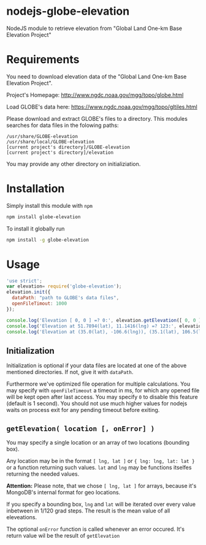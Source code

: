 # nodejs-globe-elevation
NodeJS module to retrieve elevation from "Global Land One-km Base Elevation Project"

# Requirements
You need to download elevation data of the "Global Land One-km Base Elevation Project".

Project's Homepage: http://www.ngdc.noaa.gov/mgg/topo/globe.html

Load GLOBE's data here: https://www.ngdc.noaa.gov/mgg/topo/gltiles.html

Please download and extract GLOBE's files to a directory.
This modules searches for data files in the folowing paths:
```
/usr/share/GLOBE-elevation
/usr/share/local/GLOBE-elevation
[current project's directory]/GLOBE-elevation
[current project's directory]/elevation
```

You may provide any other directory on initializiation.

# Installation
Simply install this module with `npm`
```sh
npm install globe-elevation
```

To install it globally run
```sh
npm install -g globe-elevation
```


# Usage
```js
'use strict';
var elevation= require('globe-elevation');
elevation.init({
  dataPath: "path to GLOBE's data files",
  openFileTimout: 1000
});

console.log('Elevation [ 0, 0 ] =? 0:', elevation.getElevation([ 0, 0 ]));
console.log('Elevation at 51.7894(lat), 11.1416(lng) =? 123:', elevation.getElevation({ lat: 51.7894, lng: 11.1416}));
console.log('Elevation at (35.0(lat), -106.6(lng)), (35.1(lat), 106.5(lng)) =? 1624.2:', elevation.getElevation([ { lat: 35.0, lng: -106.6 }, [ () => -106.5, () => 35.1 ] ]));
```
## Initialization
Initialization is optional if your data files are located at one of the above mentioned directories. If not, give it with ```dataPath```.

Furthermore we've optimized file operation for multiple calculations. You may specify with ```openFileTimeout``` a timeout in ms, for which any opened file will be kept open after last access. You may specify ```0``` to disable this feature (default is 1 second). You should not use much higher values for nodejs waits on process exit for any pending timeout before exiting.

## ```getElevation( location [, onError] )```
You may specify a single location or an array of two locations (bounding box).

Any location may be in the format ```[ lng, lat ]``` or ```{ lng: lng, lat: lat }``` or a function returning such values. ```lat``` and ```lng``` may be functions itselfes returning the needed values.

**Attention:** Please note, that we chose ```[ lng, lat ]``` for arrays, because it's MongoDB's internal format for geo locations.

If you specify a bounding box, ```lng``` and ```lat``` will be iterated over every value inbetween in 1/120 grad steps. The result is the mean value of all eleveations.

The optional ```onError``` function is called whenever an error occured. It's return value wil be the result of ```getElevation```
